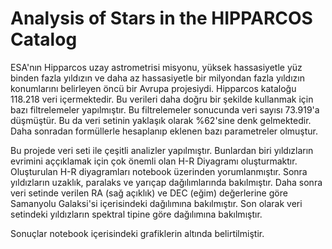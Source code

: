 # Analysis of Stars in the HIPPARCOS Catalog

ESA'nın Hipparcos uzay astrometrisi misyonu, yüksek hassasiyetle yüz binden fazla yıldızın ve daha az hassasiyetle bir milyondan fazla yıldızın konumlarını belirleyen öncü bir Avrupa projesiydi.
Hipparcos kataloğu 118.218 veri içermektedir. Bu verileri daha doğru bir şekilde kullanmak için bazı filtrelemeler yapılmıştır. Bu filtrelemeler sonucunda veri sayısı 73.919'a düşmüştür. Bu da veri setinin yaklaşık olarak %62'sine denk gelmektedir. Daha sonradan formüllerle hesaplanıp eklenen bazı parametreler olmuştur.

Bu projede veri seti ile çeşitli analizler yapılmıştır. Bunlardan biri yıldızların evrimini aççıklamak için çok önemli olan H-R Diyagramı oluşturmaktır. Oluşturulan H-R diyagramları notebook üzerinden yorumlanmıştır. Sonra yıldızların uzaklık, paralaks ve yarıçap dağılımlarında bakılmıştır. Daha sonra veri setinde verilen RA (sağ açıklık) ve DEC (eğim) değerlerine göre Samanyolu Galaksi'si içerisindeki dağılımına bakılmıştır. Son olarak veri setindeki yıldızların spektral tipine göre dağılımına bakılmıştır. 

Sonuçlar notebook içerisindeki grafiklerin altında belirtilmiştir.
